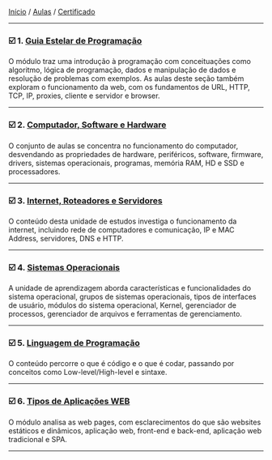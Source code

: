[Início](https://github.com/Thalyalm/rocketseat-trilha-conectar) /
[Aulas](https://github.com/Thalyalm/rocketseat-trilha-conectar/tree/main/aulas) /
[Certificado](https://github.com/Thalyalm/rocketseat-trilha-conectar/tree/main/certificado/certificado-trilha-conectar.pdf)

---

### :ballot_box_with_check: 1. [Guia Estelar de Programação](/aulas/guia-estelar-de-programacao)

O módulo traz uma introdução à programação com conceituações como algoritmo, lógica de programação, dados e manipulação de dados e resolução de problemas com exemplos. As aulas deste seção também exploram o funcionamento da web, com os fundamentos de URL, HTTP, TCP, IP, proxies, cliente e servidor e browser.

---

### :ballot_box_with_check: 2. [Computador, Software e Hardware](/aulas/computador-software-e-hardware) 

O conjunto de aulas se concentra no funcionamento do computador, desvendando as propriedades de hardware, periféricos, software, firmware, drivers, sistemas operacionais, programas, memória RAM, HD e SSD e processadores.

---

### :ballot_box_with_check: 3. [Internet, Roteadores e Servidores](/aulas/internet-roteadores-e-servidores) 

O conteúdo desta unidade de estudos investiga o funcionamento da internet, incluindo rede de computadores e comunicação, IP e MAC Address, servidores, DNS e HTTP.

---

### :ballot_box_with_check: 4. [Sistemas Operacionais](/aulas/sistemas-operacionais) 

A unidade de aprendizagem aborda características e funcionalidades do sistema operacional, grupos de sistemas operacionais, tipos de interfaces de usuário, módulos do sistema operacional, Kernel, gerenciador de processos, gerenciador de arquivos e ferramentas de gerenciamento.

---

### :ballot_box_with_check: 5. [Linguagem de Programação](/aulas/linguagem-de-programacao) 

O conteúdo percorre o que é código e o que é codar, passando por conceitos como Low-level/High-level e sintaxe.

---

### :ballot_box_with_check: 6. [Tipos de Aplicações WEB](/aulas/tipos-de-aplicacoes-web) 

O módulo analisa as web pages, com esclarecimentos do que são websites estáticos e dinâmicos, aplicação web, front-end e back-end, aplicação web tradicional e SPA.

---